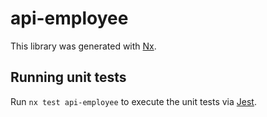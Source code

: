 # api-employee

This library was generated with [Nx](https://nx.dev).

## Running unit tests

Run `nx test api-employee` to execute the unit tests via [Jest](https://jestjs.io).
